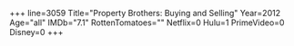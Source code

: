 +++
line=3059
Title="Property Brothers: Buying and Selling"
Year=2012
Age="all"
IMDb="7.1"
RottenTomatoes=""
Netflix=0
Hulu=1
PrimeVideo=0
Disney=0
+++

